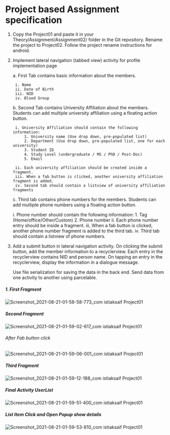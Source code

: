 <h1>Project based Assignment specification</h1>

1. Copy the Project01 and paste it in your Theory/Assignment/Assignment02/ folder in the Git repository. Rename the project to Project02. Follow the project rename instructions for android.
2. Implement lateral navigation (tabbed view) activity for profile implementation page

	a. First Tab contains basic information about the members.
		
		i. Name
		ii. Date of Birth
		iii. NID
		iv. Blood Group

	b. Second Tab contains University Affiliation about the members. Students can add multiple university affiliation using a floating action button. 
		
		i. University Affiliation should contain the following information:
			1. University name (Use drop down, pre-populated list)
			2. Department (Use drop down, pre-populated list, one for each university)
			3. Student ID
			4. Study Level (undergraduate / MS / PhD / Post-Doc)
			5. Email

		ii. Each university affiliation should be created inside a fragment.
		iii. When a fab button is clicked, another university affiliation fragment is added.
		iv. Second tab should contain a listview of university affiliation fragments

	c. Third tab contains phone numbers for the members. Students can add multiple phone numbers using a floating action button.
	
	i. Phone number should contain the following information:
		1. Tag (Home/office/Other/Custom)
		2. Phone number
	ii. Each phone number entry should be inside a fragment.
	iii, When a fab button is clicked, another phone number fragment is added to the third tab.
	iv. Third tab should contain a listview of phone numbers.

3. Add a submit button in lateral navigation activity. On clicking the submit button, add the member information to a recyclerview. Each entry in the recyclerview contains NID and person name. On tapping an entry in the recyclerview, display the information in a dialogue message. 

	Use file serialization for saving the data in the back end. Send data from one activity to another using parcelable.
	
<h5>1. First Fragment</h5>

![Screenshot_2021-08-21-01-58-58-773_com istiaksaif Project01](https://user-images.githubusercontent.com/74167381/130288150-4e88b413-45d1-4a29-8042-661782f604e8.jpg)


<h5>Second Fragment</h5>

![Screenshot_2021-08-21-01-59-02-617_com istiaksaif Project01](https://user-images.githubusercontent.com/74167381/130288212-69264e74-1d3c-4457-8d0a-803a1d1888c3.jpg)

<h6>After Fab button click </h6>

![Screenshot_2021-08-21-01-59-06-001_com istiaksaif Project01](https://user-images.githubusercontent.com/74167381/130288329-de795a65-b2f4-4ac9-8b71-3d4fad1d6f56.jpg)


<h5>Third Fragment </h5>

![Screenshot_2021-08-21-01-59-12-188_com istiaksaif Project01](https://user-images.githubusercontent.com/74167381/130288367-bb3a6353-1b51-4369-bee1-ab52147f4c97.jpg)

<h5>Final Activity UserList</h5>

![Screenshot_2021-08-21-01-59-51-400_com istiaksaif Project01](https://user-images.githubusercontent.com/74167381/130288421-d78e112e-c2d2-4377-be27-92a158597827.jpg)

<h5>List Item Click and Open Popup show details </h5>

![Screenshot_2021-08-21-01-59-53-810_com istiaksaif Project01](https://user-images.githubusercontent.com/74167381/130288484-636ac5cf-2bdb-46d3-9842-0e4c3a0bea96.jpg)


